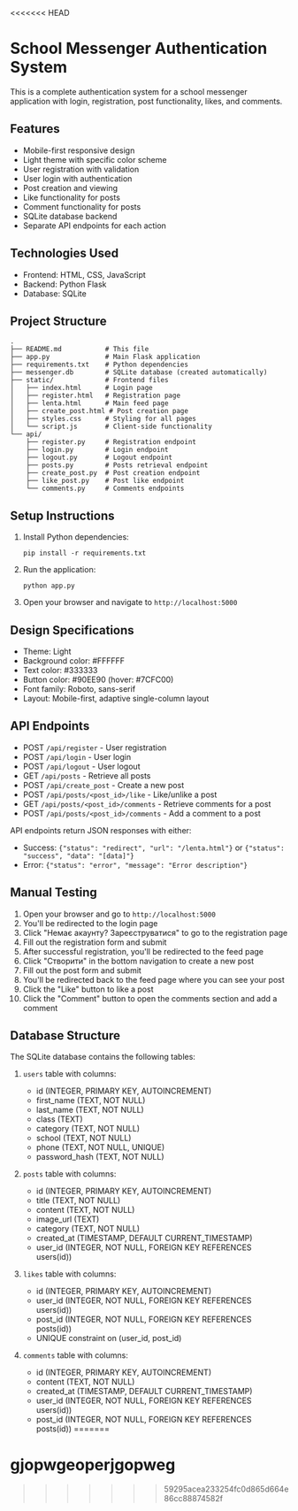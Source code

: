 <<<<<<< HEAD
# School Messenger Authentication System

This is a complete authentication system for a school messenger application with login, registration, post functionality, likes, and comments.

## Features

- Mobile-first responsive design
- Light theme with specific color scheme
- User registration with validation
- User login with authentication
- Post creation and viewing
- Like functionality for posts
- Comment functionality for posts
- SQLite database backend
- Separate API endpoints for each action

## Technologies Used

- Frontend: HTML, CSS, JavaScript
- Backend: Python Flask
- Database: SQLite

## Project Structure

```
.
├── README.md           # This file
├── app.py              # Main Flask application
├── requirements.txt    # Python dependencies
├── messenger.db        # SQLite database (created automatically)
├── static/             # Frontend files
│   ├── index.html      # Login page
│   ├── register.html   # Registration page
│   ├── lenta.html      # Main feed page
│   ├── create_post.html # Post creation page
│   ├── styles.css      # Styling for all pages
│   └── script.js       # Client-side functionality
└── api/
    ├── register.py     # Registration endpoint
    ├── login.py        # Login endpoint
    ├── logout.py       # Logout endpoint
    ├── posts.py        # Posts retrieval endpoint
    ├── create_post.py  # Post creation endpoint
    ├── like_post.py    # Post like endpoint
    └── comments.py     # Comments endpoints
```

## Setup Instructions

1. Install Python dependencies:
   ```
   pip install -r requirements.txt
   ```

2. Run the application:
   ```
   python app.py
   ```

3. Open your browser and navigate to `http://localhost:5000`

## Design Specifications

- Theme: Light
- Background color: #FFFFFF
- Text color: #333333
- Button color: #90EE90 (hover: #7CFC00)
- Font family: Roboto, sans-serif
- Layout: Mobile-first, adaptive single-column layout

## API Endpoints

- POST `/api/register` - User registration
- POST `/api/login` - User login
- POST `/api/logout` - User logout
- GET `/api/posts` - Retrieve all posts
- POST `/api/create_post` - Create a new post
- POST `/api/posts/<post_id>/like` - Like/unlike a post
- GET `/api/posts/<post_id>/comments` - Retrieve comments for a post
- POST `/api/posts/<post_id>/comments` - Add a comment to a post

API endpoints return JSON responses with either:
- Success: `{"status": "redirect", "url": "/lenta.html"}` or `{"status": "success", "data": "[data]"}`
- Error: `{"status": "error", "message": "Error description"}`

## Manual Testing

1. Open your browser and go to `http://localhost:5000`
2. You'll be redirected to the login page
3. Click "Немає акаунту? Зареєструватися" to go to the registration page
4. Fill out the registration form and submit
5. After successful registration, you'll be redirected to the feed page
6. Click "Створити" in the bottom navigation to create a new post
7. Fill out the post form and submit
8. You'll be redirected back to the feed page where you can see your post
9. Click the "Like" button to like a post
10. Click the "Comment" button to open the comments section and add a comment

## Database Structure

The SQLite database contains the following tables:

1. `users` table with columns:
   - id (INTEGER, PRIMARY KEY, AUTOINCREMENT)
   - first_name (TEXT, NOT NULL)
   - last_name (TEXT, NOT NULL)
   - class (TEXT)
   - category (TEXT, NOT NULL)
   - school (TEXT, NOT NULL)
   - phone (TEXT, NOT NULL, UNIQUE)
   - password_hash (TEXT, NOT NULL)

2. `posts` table with columns:
   - id (INTEGER, PRIMARY KEY, AUTOINCREMENT)
   - title (TEXT, NOT NULL)
   - content (TEXT, NOT NULL)
   - image_url (TEXT)
   - category (TEXT, NOT NULL)
   - created_at (TIMESTAMP, DEFAULT CURRENT_TIMESTAMP)
   - user_id (INTEGER, NOT NULL, FOREIGN KEY REFERENCES users(id))

3. `likes` table with columns:
   - id (INTEGER, PRIMARY KEY, AUTOINCREMENT)
   - user_id (INTEGER, NOT NULL, FOREIGN KEY REFERENCES users(id))
   - post_id (INTEGER, NOT NULL, FOREIGN KEY REFERENCES posts(id))
   - UNIQUE constraint on (user_id, post_id)

4. `comments` table with columns:
   - id (INTEGER, PRIMARY KEY, AUTOINCREMENT)
   - content (TEXT, NOT NULL)
   - created_at (TIMESTAMP, DEFAULT CURRENT_TIMESTAMP)
   - user_id (INTEGER, NOT NULL, FOREIGN KEY REFERENCES users(id))
   - post_id (INTEGER, NOT NULL, FOREIGN KEY REFERENCES posts(id))
=======
# gjopwgeoperjgopweg
>>>>>>> 59295acea233254fc0d865d664e86cc88874582f
